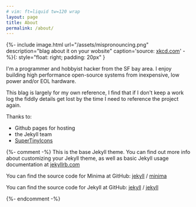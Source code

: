```yaml
---
# vim: ft=liquid tw=120 wrap
layout: page
title: About
permalink: /about/
---
```


{%- include image.html
  url="/assets/mispronouncing.png"
  description="blag about it on your wobsite"
  caption='source: <a href="https://xkcd.com/148/">xkcd.com</a>'
-%}{: style="float: right; padding: 20px" }

I'm a programmer and hobbyist hacker from the SF bay area. I enjoy building high performance open-source systems from inexpensive, low power and/or EOL hardware.

This blag is largely for my own reference, I find that if I don't keep a work log the fiddly details get lost by the time I need to reference the project again.

Thanks to:
  * Github pages for hosting
  * the Jekyll team
  * [SuperTinyIcons](https://github.com/edent/SuperTinyIcons)

{%- comment -%}
This is the base Jekyll theme. You can find out more info about customizing your Jekyll theme, as well as basic Jekyll usage documentation at [jekyllrb.com](https://jekyllrb.com/)

You can find the source code for Minima at GitHub:
[jekyll][jekyll-organization] /
[minima](https://github.com/jekyll/minima)

You can find the source code for Jekyll at GitHub:
[jekyll][jekyll-organization] /
[jekyll](https://github.com/jekyll/jekyll)


[jekyll-organization]: https://github.com/jekyll
{%- endcomment -%}
